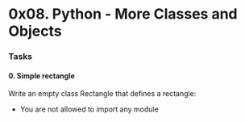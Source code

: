 # 0x08. Python - More Classes and Objects

### Tasks

#### 0. Simple rectangle

Write an empty class Rectangle that defines a rectangle:

- You are not allowed to import any module
